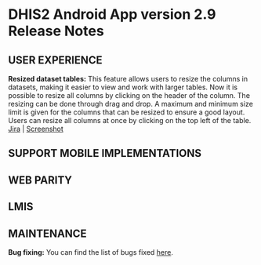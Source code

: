 # DHIS2 Android App version 2.9 Release Notes

## USER EXPERIENCE

**Resized dataset tables:** This feature allows users to resize the columns in datasets, making it easier to view and work with larger tables. Now it is possible to resize all columns by clicking on the header of the column. The resizing can be done through drag and drop. A maximum and minimum size limit is given for the columns that can be resized to ensure a good layout. Users can resize all columns at once by clicking on the top left of the table. [Jira](https://dhis2.atlassian.net/browse/ANDROAPP-5153) | [Screenshot](https://s3.eu-west-1.amazonaws.com/content.dhis2.org/dhis2-android/release+notes+2.8/release+feature+cards/Android-2-8-Resizing-tables.png)

## SUPPORT MOBILE IMPLEMENTATIONS

## WEB PARITY

## LMIS

## MAINTENANCE

**Bug fixing:** You can find the list of bugs fixed [here](https://dhis2.atlassian.net/issues/?filter=10402).



